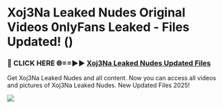 # Xoj3Na Leaked Nudes Original Videos 0nlyFans Leaked - Files Updated! ()

<h3>🔴 CLICK HERE 🌐==►► <a href="https://tinyurl.com/2p9ay9w9" rel="nofollow">Xoj3Na Leaked Nudes Updated Files</a></h3>

Get Xoj3Na Leaked Nudes and all content. Now you can access all videos and pictures of Xoj3Na Leaked Nudes. New Updated Files 2025!

[![](https://i.imgur.com/KQgVmj3.gif)](https://tinyurl.com/2p9ay9w9)
